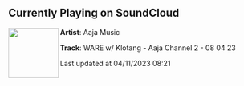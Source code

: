 ## Currently Playing on SoundCloud

[<img align="left" width="100" src="https://i1.sndcdn.com/artworks-5rUatbOBGy01CRPX-nAnF0A-t500x500.jpg">](https://soundcloud.com/aajaradio/ware-w-klotang-aaja-channel-2-08-04-23)

**Artist**: Aaja Music 

**Track**: WARE w/ Klotang - Aaja Channel 2 - 08 04 23

Last updated at 04/11/2023 08:21

